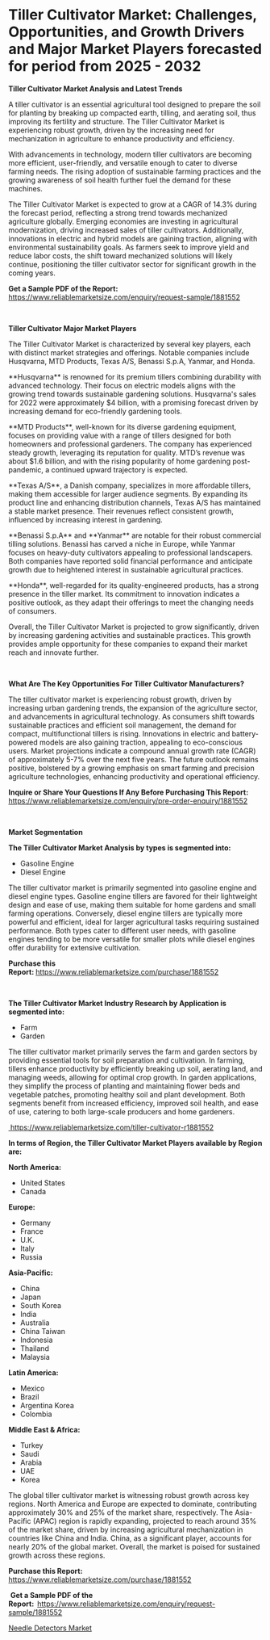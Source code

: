 <p><h1>Tiller Cultivator Market: Challenges, Opportunities, and Growth Drivers and Major Market Players forecasted for period from 2025 - 2032</h1></p><p><strong>Tiller Cultivator Market Analysis and Latest Trends</strong></p>
<p><p>A tiller cultivator is an essential agricultural tool designed to prepare the soil for planting by breaking up compacted earth, tilling, and aerating soil, thus improving its fertility and structure. The Tiller Cultivator Market is experiencing robust growth, driven by the increasing need for mechanization in agriculture to enhance productivity and efficiency. </p><p>With advancements in technology, modern tiller cultivators are becoming more efficient, user-friendly, and versatile enough to cater to diverse farming needs. The rising adoption of sustainable farming practices and the growing awareness of soil health further fuel the demand for these machines. </p><p>The Tiller Cultivator Market is expected to grow at a CAGR of 14.3% during the forecast period, reflecting a strong trend towards mechanized agriculture globally. Emerging economies are investing in agricultural modernization, driving increased sales of tiller cultivators. Additionally, innovations in electric and hybrid models are gaining traction, aligning with environmental sustainability goals. As farmers seek to improve yield and reduce labor costs, the shift toward mechanized solutions will likely continue, positioning the tiller cultivator sector for significant growth in the coming years.</p></p>
<p><strong>Get a Sample PDF of the Report:&nbsp;</strong> <a href="https://www.reliablemarketsize.com/enquiry/request-sample/1881552?utm_campaign=2996&utm_medium=2&utm_source=Github&utm_content=ia&utm_term=11042025&utm_id=tiller-cultivator">https://www.reliablemarketsize.com/enquiry/request-sample/1881552</a></p>
<p>&nbsp;</p>
<p><strong>Tiller Cultivator Major Market Players</strong></p>
<p><p>The Tiller Cultivator Market is characterized by several key players, each with distinct market strategies and offerings. Notable companies include Husqvarna, MTD Products, Texas A/S, Benassi S.p.A, Yanmar, and Honda.</p><p>**Husqvarna** is renowned for its premium tillers combining durability with advanced technology. Their focus on electric models aligns with the growing trend towards sustainable gardening solutions. Husqvarna's sales for 2022 were approximately $4 billion, with a promising forecast driven by increasing demand for eco-friendly gardening tools.</p><p>**MTD Products**, well-known for its diverse gardening equipment, focuses on providing value with a range of tillers designed for both homeowners and professional gardeners. The company has experienced steady growth, leveraging its reputation for quality. MTD’s revenue was about $1.6 billion, and with the rising popularity of home gardening post-pandemic, a continued upward trajectory is expected.</p><p>**Texas A/S**, a Danish company, specializes in more affordable tillers, making them accessible for larger audience segments. By expanding its product line and enhancing distribution channels, Texas A/S has maintained a stable market presence. Their revenues reflect consistent growth, influenced by increasing interest in gardening.</p><p>**Benassi S.p.A** and **Yanmar** are notable for their robust commercial tilling solutions. Benassi has carved a niche in Europe, while Yanmar focuses on heavy-duty cultivators appealing to professional landscapers. Both companies have reported solid financial performance and anticipate growth due to heightened interest in sustainable agricultural practices.</p><p>**Honda**, well-regarded for its quality-engineered products, has a strong presence in the tiller market. Its commitment to innovation indicates a positive outlook, as they adapt their offerings to meet the changing needs of consumers.</p><p>Overall, the Tiller Cultivator Market is projected to grow significantly, driven by increasing gardening activities and sustainable practices. This growth provides ample opportunity for these companies to expand their market reach and innovate further.</p></p>
<p>&nbsp;</p>
<p><strong>What Are The Key Opportunities For Tiller Cultivator Manufacturers?</strong></p>
<p><p>The tiller cultivator market is experiencing robust growth, driven by increasing urban gardening trends, the expansion of the agriculture sector, and advancements in agricultural technology. As consumers shift towards sustainable practices and efficient soil management, the demand for compact, multifunctional tillers is rising. Innovations in electric and battery-powered models are also gaining traction, appealing to eco-conscious users. Market projections indicate a compound annual growth rate (CAGR) of approximately 5-7% over the next five years. The future outlook remains positive, bolstered by a growing emphasis on smart farming and precision agriculture technologies, enhancing productivity and operational efficiency.</p></p>
<p><strong>Inquire or Share Your Questions If Any Before Purchasing This Report:</strong> <a href="https://www.reliablemarketsize.com/enquiry/pre-order-enquiry/1881552?utm_campaign=2996&utm_medium=2&utm_source=Github&utm_content=ia&utm_term=11042025&utm_id=tiller-cultivator">https://www.reliablemarketsize.com/enquiry/pre-order-enquiry/1881552</a></p>
<p>&nbsp;</p>
<p><strong>Market Segmentation</strong></p>
<p><strong>The Tiller Cultivator Market Analysis by types is segmented into:</strong></p>
<p><ul><li>Gasoline Engine</li><li>Diesel Engine</li></ul></p>
<p><p>The tiller cultivator market is primarily segmented into gasoline engine and diesel engine types. Gasoline engine tillers are favored for their lightweight design and ease of use, making them suitable for home gardens and small farming operations. Conversely, diesel engine tillers are typically more powerful and efficient, ideal for larger agricultural tasks requiring sustained performance. Both types cater to different user needs, with gasoline engines tending to be more versatile for smaller plots while diesel engines offer durability for extensive cultivation.</p></p>
<p><strong>Purchase this Report:&nbsp;</strong><a href="https://www.reliablemarketsize.com/purchase/1881552?utm_campaign=2996&utm_medium=2&utm_source=Github&utm_content=ia&utm_term=11042025&utm_id=tiller-cultivator">https://www.reliablemarketsize.com/purchase/1881552</a></p>
<p>&nbsp;</p>
<p><strong>The Tiller Cultivator Market Industry Research by Application is segmented into:</strong></p>
<p><ul><li>Farm</li><li>Garden</li></ul></p>
<p><p>The tiller cultivator market primarily serves the farm and garden sectors by providing essential tools for soil preparation and cultivation. In farming, tillers enhance productivity by efficiently breaking up soil, aerating land, and managing weeds, allowing for optimal crop growth. In garden applications, they simplify the process of planting and maintaining flower beds and vegetable patches, promoting healthy soil and plant development. Both segments benefit from increased efficiency, improved soil health, and ease of use, catering to both large-scale producers and home gardeners.</p></p>
<p><a href="https://www.reliablemarketsize.com/tiller-cultivator-r1881552?utm_campaign=2996&utm_medium=2&utm_source=Github&utm_content=ia&utm_term=11042025&utm_id=tiller-cultivator">&nbsp;https://www.reliablemarketsize.com/tiller-cultivator-r1881552</a></p>
<p><strong>In terms of Region, the Tiller Cultivator Market Players available by Region are:</strong></p>
<p>
    <p> <strong> North America: </strong>
        <ul>
            <li>United States</li>
            <li>Canada</li>
        </ul>
        </p> 
    <p> <strong> Europe: </strong>
        <ul>
            <li>Germany</li>
            <li>France</li>
            <li>U.K.</li>
            <li>Italy</li>
            <li>Russia</li>
        </ul>
        </p> 
    <p> <strong> Asia-Pacific: </strong>
        <ul>
            <li>China</li>
            <li>Japan</li>
            <li>South Korea</li>
            <li>India</li>
            <li>Australia</li>
            <li>China Taiwan</li>
            <li>Indonesia</li>
            <li>Thailand</li>
            <li>Malaysia</li>
        </ul>
        </p> 
    <p> <strong> Latin America: </strong>
        <ul>
            <li>Mexico</li>
            <li>Brazil</li>
            <li>Argentina Korea</li>
            <li>Colombia</li>
        </ul>
        </p> 
    <p> <strong> Middle East & Africa: </strong>
        <ul>
            <li>Turkey</li>
            <li>Saudi</li>
            <li>Arabia</li>
            <li>UAE</li>
            <li>Korea</li>
        </ul>
    </p>
    </p>
<p><p>The global tiller cultivator market is witnessing robust growth across key regions. North America and Europe are expected to dominate, contributing approximately 30% and 25% of the market share, respectively. The Asia-Pacific (APAC) region is rapidly expanding, projected to reach around 35% of the market share, driven by increasing agricultural mechanization in countries like China and India. China, as a significant player, accounts for nearly 20% of the global market. Overall, the market is poised for sustained growth across these regions.</p></p>
<p><strong>Purchase this Report: </strong><a href="https://www.reliablemarketsize.com/purchase/1881552?utm_campaign=2996&utm_medium=2&utm_source=Github&utm_content=ia&utm_term=11042025&utm_id=tiller-cultivator">https://www.reliablemarketsize.com/purchase/1881552</a></p>
<p>&nbsp;<strong>Get a Sample PDF of the Report:&nbsp;&nbsp;</strong><a href="https://www.reliablemarketsize.com/enquiry/request-sample/1881552?utm_campaign=2996&utm_medium=2&utm_source=Github&utm_content=ia&utm_term=11042025&utm_id=tiller-cultivator">https://www.reliablemarketsize.com/enquiry/request-sample/1881552</a></p>
<p><strong></strong></p>
<p><p><a href="https://github.com/boyertrull4r/Market-Research-Report-List-1/blob/main/needle-detectors-market.md?utm_campaign=2996&utm_medium=2&utm_source=Github&utm_content=ia&utm_term=11042025&utm_id=tiller-cultivator">Needle Detectors Market</a></p></p>